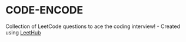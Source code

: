 # CODE-ENCODE
Collection of LeetCode questions to ace the coding interview! - Created using [LeetHub](https://github.com/QasimWani/LeetHub)
